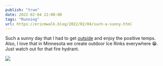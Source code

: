 ```yaml
---
publish: "true"
date: 2022-02-04 22:00:00
tags: "Running"
url: https://ericmwalk.blog/2022/02/04/such-a-sunny.html
---
```


Such a sunny day that I had to get [outside](http://www.strava.com/activities/6631616948) and enjoy the positive temps. Also, I love that in Minnesota we create outdoor Ice Rinks everywhere 😁. Just watch out for that fire hydrant.

![](https://ericmwalk.blog/uploads/2022/7a6d5aeb90.jpg)